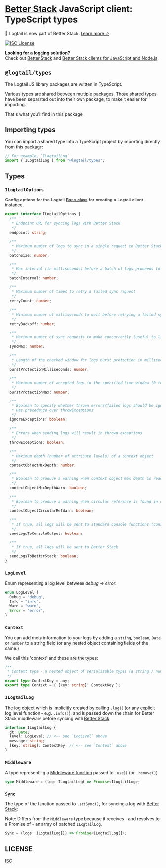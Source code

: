 # [Better Stack](https://betterstack.com/logs) JavaScript client: TypeScript types

📣 Logtail is now part of Better Stack. [Learn more ⇗](https://betterstack.com/press/introducing-better-stack/)

[![ISC License](https://img.shields.io/badge/license-ISC-ff69b4.svg)](LICENSE.md)

**Looking for a logging solution?**  
Check out [Better Stack](https://betterstack.com/logs) and [Better Stack clients for JavaScript and Node.js](https://betterstack.com/docs/logs/javascript/).

## `@logtail/types`

The Logtail JS library packages are written in TypeScript.

Various types are shared between multiple packages. Those shared types have been separated out into their own package, to make it easier for importing.

That's what you'll find in this package.

## Importing types

You can import a shared type into a TypeScript project by importing directly from this package:

```typescript
// For example, `ILogtailLog`
import { ILogtailLog } from "@logtail/types";
```

## Types

### `ILogtailOptions`

Config options for the Logtail [Base class](https://github.com/logtail/logtail-js/tree/master/packages/core#the-base-class) for creating a Logtail client instance.

```typescript
export interface ILogtailOptions {
  /**
   * Endpoint URL for syncing logs with Better Stack
   */
  endpoint: string;

  /**
   * Maximum number of logs to sync in a single request to Better Stack
   */
  batchSize: number;

  /**
   * Max interval (in milliseconds) before a batch of logs proceeds to syncing
   */
  batchInterval: number;

  /**
   * Maximum number of times to retry a failed sync request
   */
  retryCount: number;

  /**
   * Minimum number of milliseconds to wait before retrying a failed sync request
   */
  retryBackoff: number;

  /**
   * Maximum number of sync requests to make concurrently (useful to limit network I/O)
   */
  syncMax: number;

  /**
   * Length of the checked window for logs burst protection in milliseconds (0 to disable)
   */
  burstProtectionMilliseconds: number;

  /**
   * Maximum number of accepted logs in the specified time window (0 to disable)
   */
  burstProtectionMax: number;

  /**
   * Boolean to specify whether thrown errors/failed logs should be ignored
   * Has precedence over throwExceptions
   */
  ignoreExceptions: boolean;

  /**
   * Errors when sending logs will result in thrown exceptions
   */
  throwExceptions: boolean;

  /**
   * Maximum depth (number of attribute levels) of a context object
   */
  contextObjectMaxDepth: number;

  /**
   * Boolean to produce a warning when context object max depth is reached
   */
  contextObjectMaxDepthWarn: boolean;

  /**
   * Boolean to produce a warning when circular reference is found in context
   */
  contextObjectCircularRefWarn: boolean;

  /**
   * If true, all logs will be sent to standard console functions (console.info, console.warn, ...)
   */
  sendLogsToConsoleOutput: boolean;

  /**
   * If true, all logs will be sent to Better Stack
   */
  sendLogsToBetterStack: boolean;
}
```

### `LogLevel`

Enum representing a log level between _debug_ -> _error_:

```typescript
enum LogLevel {
  Debug = "debug",
  Info = "info",
  Warn = "warn",
  Error = "error",
}
```

### `Context`

You can add meta information to your logs by adding a `string`, `boolean`, `Date` or `number` to a string field (or any nested object containing fields of the same.)

We call this 'context' and these are the types:

```typescript
/**
 * Context type - a nested object of serializable types (a string / number / bool / null / undefined / Array / Date / Error)
 */
export type ContextKey = any;
export type Context = { [key: string]: ContextKey };
```

### `ILogtailLog`

The log object which is implicitly created by calling `.log()` (or any explicit log level function - e.g. `.info()`), and is passed down the chain for Better Stack middleware before syncing with [Better Stack](https://logs.betterstack.com)

```typescript
interface ILogtailLog {
  dt: Date;
  level: LogLevel; // <-- see `LogLevel` above
  message: string;
  [key: string]: ContextKey; // <-- see `Context` above
}
```

### `Middleware`

A type representing a [Middleware function](https://github.com/logtail/logtail-js/tree/master/packages/core#middleware) passed to `.use()` (or `.remove()`)

```typescript
type Middleware = (log: ILogtailLog) => Promise<ILogtailLog>;
```

### `Sync`

The type of the function passed to `.setSync()`, for syncing a log with [Better Stack](https://logs.betterstack.com):

Note: Differs from the `Middleware` type because it receives - and resolves to a Promise of - an array of batched `ILogtailLog`.

```typescript
Sync = (logs: ILogtailLog[]) => Promise<ILogtailLog[]>;
```

## LICENSE

[ISC](LICENSE.md)
